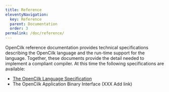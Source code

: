 ```yaml
---
title: Reference
eleventyNavigation:
  key: Reference
  parent: Documentation
  order: 3
permalink: /doc/reference/
---
```


OpenCilk reference documentation provides technical specifications describing the OpenCilk language and the run-time support for the language. Together, these documents provide the detail needed to implement a compliant compiler. At this time the following specifications are available:
- [The OpenCilk Language Specification](/doc/reference/language-reference/)
- The OpenCilk Application Binary Interface (XXX Add link)